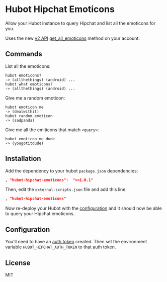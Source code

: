 Hubot Hipchat Emoticons
=======================

Allow your Hubot instance to query Hipchat and list all the emoticons for you.

Uses the new [v2 API](https://www.hipchat.com/docs/apiv2)
[get_all_emoticons](https://www.hipchat.com/docs/apiv2/method/get_all_emoticons) method on
your account.


Commands
--------

List all the emoticons:
```
hubot emoticons?
-> (allthethings) (android) ...
hubot what emoticons?
-> (allthethings) (android) ...
```

Give me a random emoticon:
```
hubot emoticon me
-> (dealwithit)
hubot random emoticon
-> (sadpanda)
```

Give me all the emiticons that match `<query>`:
```
hubot emoticon me dude
-> (yougotitdude)
```


Installation
------------

Add the dependency to your hubot `package.json` dependencies:

```json
, "hubot-hipchat-emoticons":  ">=1.0.1"
```

Then, edit the `external-scripts.json` file and add this line:

```json
, "hubot-hipchat-emoticons"
```

Now re-deploy your Hubot with the [configuration](#configuration) and it should now be able to query your Hipchat emoticons.


Configuration
-------------

You'll need to have an [auth token](https://hipchat.com/account/api) created. Then set the
environment variable `HUBOT_HIPCHAT_AUTH_TOKEN` to that auth token.


License
-------

MIT

